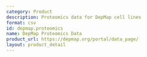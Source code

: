 ```yaml
---
category: Product
description: Proteomics data for DepMap cell lines
format: csv
id: depmap.proteomics
name: DepMap Proteomics Data
product_url: https://depmap.org/portal/data_page/
layout: product_detail
---
```

